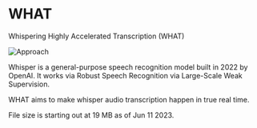 # WHAT

Whispering Highly Accelerated Transcription (WHAT)

![Approach](https://raw.githubusercontent.com/openai/whisper/main/approach.png)

Whisper is a general-purpose speech recognition model built in 2022 by OpenAI. It works via Robust Speech Recognition via Large-Scale Weak Supervision.

WHAT aims to make whisper audio transcription happen in true real time. 

File size is starting out at 19 MB as of Jun 11 2023. 





